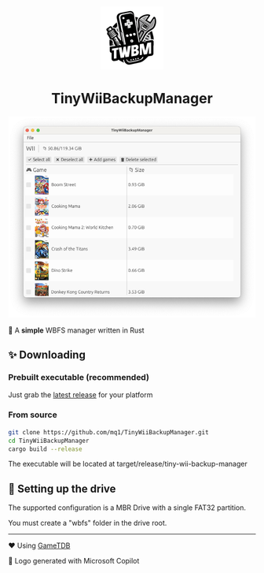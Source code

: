 <p align="center">
    <img alt="logo" width="128" src="logo@2x.png">
    <h1 align="center">TinyWiiBackupManager</h1>
    <img alt="screenshot" src="screenshot.png">
</p>

🔧 A **simple** WBFS manager written in Rust

## ✨ Downloading

### Prebuilt executable (recommended)

Just grab the [latest release](https://github.com/mq1/TinyWiiBackupManager/releases/latest) for your platform

### From source

```sh
git clone https://github.com/mq1/TinyWiiBackupManager.git
cd TinyWiiBackupManager
cargo build --release
```

The executable will be located at target/release/tiny-wii-backup-manager

## 💾 Setting up the drive

The supported configuration is a MBR Drive with a single FAT32 partition.

You must create a "wbfs" folder in the drive root.

---

❤️ Using [GameTDB](https://www.gametdb.com/)

🤖 Logo generated with Microsoft Copilot
